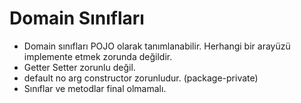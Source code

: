 # Domain Sınıfları

- Domain sınıfları POJO olarak tanımlanabilir. Herhangi bir arayüzü implemente etmek zorunda değildir.
- Getter Setter zorunlu değil.
- default no arg constructor zorunludur. (package-private)
- Sınıflar ve metodlar final olmamalı. 
